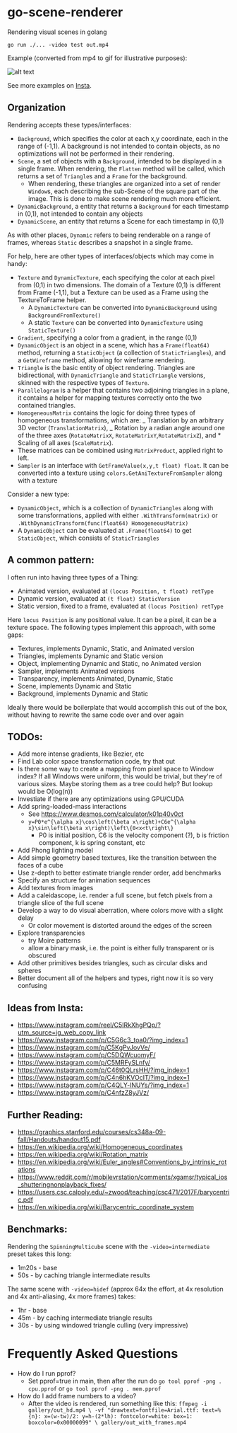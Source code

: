 # go-scene-renderer

Rendering visual scenes in golang

`go run ./... -video test out.mp4`

Example (converted from mp4 to gif for illustrative purposes):

![alt text](https://github.com/libeks/go-scene-renderer/blob/main/gallery/cube_sine.gif)

See more examples on [Insta](https://www.instagram.com/cube.gif/).

## Organization

Rendering accepts these types/interfaces:

- `Background`, which specifies the color at each x,y coordinate, each in the range of (-1,1). A background is not intended to contain objects, as no optimizations will not be performed in their rendering.
- `Scene`, a set of objects with a `Background`, intended to be displayed in a single frame. When rendering,
  the `Flatten` method will be called, which returns a set of `Triangle`s and a `Frame` for the background.
  - When rendering, these triangles are organized into a set of render `Window`s, each describing the sub-Scene of the square part of the image. This is done to make scene rendering much more efficient.
- `DynamicBackground`, a entity that returns a `Background` for each timestamp in (0,1), not intended to contain any objects
- `DynamicScene`, an entity that returns a Scene for each timestamp in (0,1)

As with other places, `Dynamic` refers to being renderable on a range of frames, whereas `Static` describes a snapshot in a single frame.

For help, here are other types of interfaces/objects which may come in handy:

- `Texture` and `DynamicTexture`, each specifying the color at each pixel from (0,1) in two dimensions. The domain of a Texture (0,1) is different from Frame (-1,1), but a Texture can be used as a Frame using the TextureToFrame helper.
  - A `DynamicTexture` can be converted into `DynamicBackground` using `BackgroundFromTexture()`
  - A static `Texture` can be converted into `DynamicTexture` using `StaticTexture()`
- `Gradient`, specifying a color from a gradient, in the range (0,1)
- `DynamicObject` is an object in a scene, which has a `Frame(float64)` method, returning a `StaticObject` (a collection of `StaticTriangles`), and a `GetWireframe` method, allowing for wireframe rendering.
- `Triangle` is the basic entity of object rendering. Triangles are bidirectional, with `DynamicTriangle` and `StaticTriangle` versions, skinned with the respective types of `Texture`.
- `Parallelogram` is a helper that contains two adjoining triangles in a plane, it contains a helper for mapping textures correctly onto the two contained triangles.
- `HomogeneousMatrix` contains the logic for doing three types of homogeneous transformations, which are:
  _ Translation by an arbitrary 3D vector (`TranslationMatrix`),
  _ Rotation by a radian angle around one of the three axes (`RotateMatrixX`, `RotateMatrixY`,`RotateMatrixZ`), and \* Scaling of all axes (`ScaleMatrix`).
- These matrices can be combined using `MatrixProduct`, applied right to left.
- `Sampler` is an interface with `GetFrameValue(x,y,t float) float`. It can be converted into a texture using `colors.GetAniTextureFromSampler` along with a texture

Consider a new type:

- `DynamicObject`, which is a collection of `DynamicTriangles` along with some transformations, applied with either `.WithTransform(matrix)` or `.WithDynamicTransform(func(float64) HomogeneousMatrix)`
- A `DynamicObject` can be evaluated at `.Frame(float64)` to get `StaticObject`, which consists of `StaticTriangles`

## A common pattern:

I often run into having three types of a Thing:
* Animated version, evaluated at `(locus Position, t float) retType`
* Dynamic version, evaluated at `(t float) StaticVersion`
* Static version, fixed to a frame, evaluated at `(locus Position) retType`

Here `locus Position` is any positional value. It can be a pixel, it can be a texture space.
The following types implement this approach, with some gaps:
* Textures, implements Dynamic, Static, and Animated version
* Triangles, implements Dynamic and Static version
* Object, implementing Dynamic and Static, no Animated version
* Sampler, implements Animated versions
* Transparency, implements Animated, Dynamic, Static
* Scene, implements Dynamic and Static
* Background, implements Dynamic and Static

Ideally there would be boilerplate that would accomplish this out of the box, without having to rewrite the same code over and over again

## TODOs:

- Add more intense gradients, like Bezier, etc
- Find Lab color space transformation code, try that out
- Is there some way to create a mapping from pixel space to Window index? If all Windows were uniform, this would be trivial, but they're of various sizes. Maybe storing them as a tree could help? But lookup would be O(log(n))
- Investiate if there are any optimizations using GPU/CUDA
- Add spring-loaded-mass interactions
  - See https://www.desmos.com/calculator/k01p40v0ct
  - `y=P0*e^{\alpha x}\cos\left(\beta x\right)+C6e^{\alpha x}\sin\left(\beta x\right)\left\{0<x<t\right\}`
    - P0 is initial position, C6 is the velocity component (?), b is friction component, k is spring constant, etc
- Add Phong lighting model
- Add simple geometry based textures, like the transition between the faces of a cube
- Use z-depth to better estimate triangle render order, add benchmarks
- Specify an structure for animation sequences
- Add textures from images
- Add a caleidascope, i.e. render a full scene, but fetch pixels from a triangle slice of the full scene
- Develop a way to do visual aberration, where colors move with a slight delay
  - Or color movement is distorted around the edges of the screen
- Explore transparencies
  - try Moire patterns
  - allow a binary mask, i.e. the point is either fully transparent or is obscured
- Add other primitives besides triangles, such as circular disks and spheres
- Better document all of the helpers and types, right now it is so very confusing

## Ideas from Insta:

- https://www.instagram.com/reel/C5IRkXhgPQp/?utm_source=ig_web_copy_link
- https://www.instagram.com/p/C5G6c3_toa0/?img_index=1
- https://www.instagram.com/p/C5KgPvJovVe/
- https://www.instagram.com/p/C5DQWcuomyF/
- https://www.instagram.com/p/C5MRFySLnfy/
- https://www.instagram.com/p/C46t0QLrsHH/?img_index=1
- https://www.instagram.com/p/C4n6hKVOcIT/?img_index=1
- https://www.instagram.com/p/C4QLY-lNUYs/?img_index=1
- https://www.instagram.com/p/C4nfzZ8yJVz/

## Further Reading:

- https://graphics.stanford.edu/courses/cs348a-09-fall/Handouts/handout15.pdf
- https://en.wikipedia.org/wiki/Homogeneous_coordinates
- https://en.wikipedia.org/wiki/Rotation_matrix
- https://en.wikipedia.org/wiki/Euler_angles#Conventions_by_intrinsic_rotations
- https://www.reddit.com/r/mobilevrstation/comments/xgamsr/typical_ios_shutteringnonplayback_fixes/
- https://users.csc.calpoly.edu/~zwood/teaching/csc471/2017F/barycentric.pdf
- https://en.wikipedia.org/wiki/Barycentric_coordinate_system

## Benchmarks:

Rendering the `SpinningMulticube` scene with the `-video=intermediate` preset takes this long:

- 1m20s - base
- 50s - by caching triangle intermediate results

The same scene with `-video=hidef` (approx 64x the effort, at 4x resolution and 4x anti-aliasing, 4x more frames) takes:

- 1hr - base
- 45m - by caching intermediate triangle results
- 30s - by using windowed triangle culling (very impressive)

# Frequently Asked Questions

- How do I run pprof?
  - Set pprof=true in main, then after the run do `go tool pprof -png . cpu.pprof` or `go tool pprof -png . mem.pprof`
- How do I add frame numbers to a video?
  - After the video is rendered, run something like this:
    `ffmpeg -i gallery/out_hd.mp4 \ -vf "drawtext=fontfile=Arial.ttf: text=%{n}: x=(w-tw)/2: y=h-(2*lh): fontcolor=white: box=1: boxcolor=0x00000099" \ gallery/out_with_frames.mp4`
